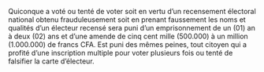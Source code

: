 Quiconque a voté ou tenté de voter soit en vertu d’un recensement électoral national obtenu frauduleusement soit en prenant faussement les noms et qualités d’un électeur recensé sera puni d’un emprisonnement de un (01) an à deux (02) ans et d’une amende de cinq cent mille (500.000) à un million (1.000.000) de francs CFA.
Est puni des mêmes peines, tout citoyen qui a profité d’une inscription multiple pour voter plusieurs fois ou tenté de falsifier la carte d’électeur.